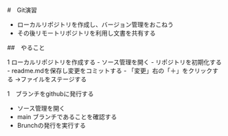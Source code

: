 #　Git演習

- ローカルリポジトリを作成し、バージョン管理をおこねう
- その後リモートリポジトリを利用し文書を共有する

##　やること

1 ローカルリポジトリを作成する
    - ソース管理を開く
    - リポジトリを初期化する
    - readme.mdを保存し変更をコミットする
    - 「変更」右の「＋」をクリックする
     →ファイルをステージする

1　ブランチをgithubに発行する

- ソース管理を開く
- main ブランチであることを確認する
- Brunchの発行を実行する